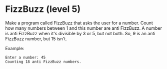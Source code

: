 # FizzBuzz (level 5)

Make a program called FizzBuzz that asks the user for a number. Count how many numbers between 1 and this number are anti FizzBuzz.
A number is anti FizzBuzz when it's divisible by 3 or 5, but not both. So, 9 is an anti FizzBuzz number, but 15 isn't.

Example:

    Enter a number: 45
    Counting 18 anti FizzBuzz numbers.
